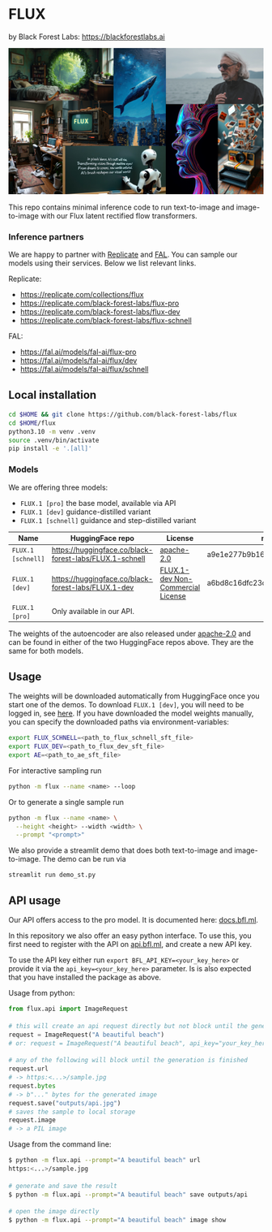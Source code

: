 # FLUX
by Black Forest Labs: https://blackforestlabs.ai

![grid](assets/grid.jpg)

This repo contains minimal inference code to run text-to-image and image-to-image with our Flux latent rectified flow transformers.

### Inference partners

We are happy to partner with [Replicate](https://replicate.com/) and [FAL](https://fal.ai/). You can sample our models using their services.
Below we list relevant links.

Replicate:
- https://replicate.com/collections/flux
- https://replicate.com/black-forest-labs/flux-pro
- https://replicate.com/black-forest-labs/flux-dev
- https://replicate.com/black-forest-labs/flux-schnell

FAL:
- https://fal.ai/models/fal-ai/flux-pro
- https://fal.ai/models/fal-ai/flux/dev
- https://fal.ai/models/fal-ai/flux/schnell


## Local installation

```bash
cd $HOME && git clone https://github.com/black-forest-labs/flux
cd $HOME/flux
python3.10 -m venv .venv
source .venv/bin/activate
pip install -e '.[all]'
```

### Models

We are offering three models:
- `FLUX.1 [pro]` the base model, available via API
- `FLUX.1 [dev]` guidance-distilled variant
- `FLUX.1 [schnell]` guidance and step-distilled variant

| Name   | HuggingFace repo   | License    | md5sum    |
|-------------|-------------|-------------|-------------|
| `FLUX.1 [schnell]` | https://huggingface.co/black-forest-labs/FLUX.1-schnell | [apache-2.0](model_licenses/LICENSE-FLUX1-schnell) | a9e1e277b9b16add186f38e3f5a34044 |
| `FLUX.1 [dev]` | https://huggingface.co/black-forest-labs/FLUX.1-dev| [FLUX.1-dev Non-Commercial License](model_licenses/LICENSE-FLUX1-dev) | a6bd8c16dfc23db6aee2f63a2eba78c0  |
| `FLUX.1 [pro]` | Only available in our API. |

The weights of the autoencoder are also released under [apache-2.0](https://huggingface.co/datasets/choosealicense/licenses/blob/main/markdown/apache-2.0.md) and can be found in either of the two HuggingFace repos above. They are the same for both models.


## Usage

The weights will be downloaded automatically from HuggingFace once you start one of the demos. To download `FLUX.1 [dev]`, you will need to be logged in, see [here](https://huggingface.co/docs/huggingface_hub/guides/cli#huggingface-cli-login).
If you have downloaded the model weights manually, you can specify the downloaded paths via environment-variables:
```bash
export FLUX_SCHNELL=<path_to_flux_schnell_sft_file>
export FLUX_DEV=<path_to_flux_dev_sft_file>
export AE=<path_to_ae_sft_file>
```

For interactive sampling run
```bash
python -m flux --name <name> --loop
```
Or to generate a single sample run
```bash
python -m flux --name <name> \
  --height <height> --width <width> \
  --prompt "<prompt>"
```

We also provide a streamlit demo that does both text-to-image and image-to-image. The demo can be run via
```bash
streamlit run demo_st.py
```

## API usage

Our API offers access to the pro model. It is documented here:
[docs.bfl.ml](https://docs.bfl.ml/).

In this repository we also offer an easy python interface. To use this, you
first need to register with the API on [api.bfl.ml](https://api.bfl.ml/), and
create a new API key.

To use the API key either run `export BFL_API_KEY=<your_key_here>` or provide
it via the `api_key=<your_key_here>` parameter. Is is also expected that you
have installed the package as above.

Usage from python:
```python
from flux.api import ImageRequest

# this will create an api request directly but not block until the generation is finished
request = ImageRequest("A beautiful beach")
# or: request = ImageRequest("A beautiful beach", api_key="your_key_here")

# any of the following will block until the generation is finished
request.url
# -> https:<...>/sample.jpg
request.bytes
# -> b"..." bytes for the generated image
request.save("outputs/api.jpg")
# saves the sample to local storage
request.image
# -> a PIL image
```

Usage from the command line:
```bash
$ python -m flux.api --prompt="A beautiful beach" url
https:<...>/sample.jpg

# generate and save the result
$ python -m flux.api --prompt="A beautiful beach" save outputs/api

# open the image directly
$ python -m flux.api --prompt="A beautiful beach" image show
```

